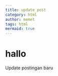 ```yaml
---
title: update post
category: html
author: memet
tags: html
mermaid: true
---
```


# hallo

Update postingan baru